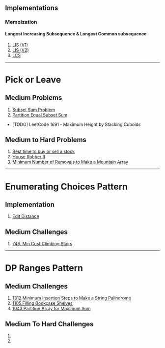 ## Implementations
### Memoization
#### Longest Increasing Subsequence & Longest Common subsequence
1. [LIS (V1)](/Algorithms/DP/Pick%20or%20Leave/Implementations/LIS.cpp)
2. [LIS (V2)](/Algorithms/DP/Pick%20or%20Leave/Implementations/LISv2.cpp)
3. [LCS](/Algorithms/DP/Pick%20or%20Leave/Implementations/LCS.cpp)

---
# Pick or Leave
## Medium Problems
1. [Subset Sum Problem](/Algorithms/DP/Pick%20or%20Leave/Medium1/subsetsum-1.cpp)
2. [Partition Equal Subset Sum](/Algorithms/DP/Pick%20or%20Leave/Medium1/416.partition-equal-subset-sum.cpp)
- [TODO]  LeetCode 1691 - Maximum Height by Stacking Cuboids


## Medium to Hard Problems
1. [Best time to buy or sell a stock](/Algorithms/DP/Pick%20or%20Leave/Medium%20to%20Hard/309.best-time-to-buy-and-sell-stock-with-cooldown.cpp)
2. [House Robber II](/Algorithms/DP/Pick%20or%20Leave/Medium%20to%20Hard/213.house-robber-ii.cpp)
3. [Minimum Number of Removals to Make a Mountain Array](/Algorithms/DP/Pick%20or%20Leave/Medium%20to%20Hard/1671.minimum-number-of-removals-to-make-mountain-array.cpp)

---
# Enumerating Choices Pattern
## Implementation 
1. [Edit Distance](/Algorithms/DP/Enumerating%20the%20choices/EditDistance.cpp)

## Medium Challenges
1. [746. Min Cost Climbing Stairs](/Algorithms/DP/Enumerating%20the%20choices/Medium/min-cost-climbing-stairs.cpp)

---
# DP Ranges Pattern 
 ## Medium Challenges
 1. [1312.Minimum Insertion Steps to Make a String Palindrome](/Algorithms/DP/DP%20Ranges/Medium/1312.Minimum%20Insertion%20Steps%20to%20Make%20a%20String%20Palindrome.cpp)
 2. [1105.Filling Bookcase Shelves]()
 3. [1043.Partition Array for Maximum Sum]()

## Medium To Hard Challenges
1. []() 
2. []()